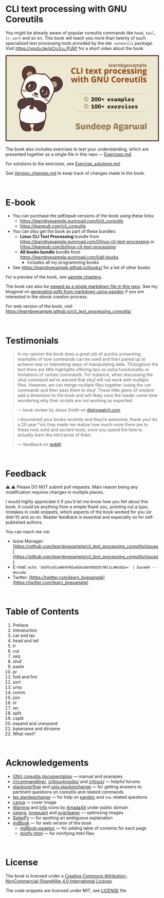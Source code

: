 # CLI text processing with GNU Coreutils

You might be already aware of popular coreutils commands like `head`, `tail`, `tr`, `sort` and so on. This book will teach you more than twenty of such specialized text processing tools provided by the `GNU coreutils` package. Visit https://youtu.be/oCnJLu_PUbY for a short video about the book.

<p align="center"><img src="./images/cli_coreutils_ls.png" alt="CLI text processing with GNU Coreutils ebook cover image" /></p>

The book also includes exercises to test your understanding, which are presented together as a single file in this repo — [Exercises.md](./exercises/Exercises.md).

For solutions to the exercises, see [Exercise_solutions.md](./exercises/Exercise_solutions.md).

See [Version_changes.md](./Version_changes.md) to keep track of changes made to the book.

<br>

# E-book

* You can purchase the pdf/epub versions of the book using these links:
    * https://learnbyexample.gumroad.com/l/cli_coreutils
    * https://leanpub.com/cli_coreutils
* You can also get the book as part of these bundles:
    * **Linux CLI Text Processing** bundle from https://learnbyexample.gumroad.com/l/linux-cli-text-processing or https://leanpub.com/b/linux-cli-text-processing
    * **All books bundle** bundle from https://learnbyexample.gumroad.com/l/all-books
        * Includes all my programming books
* See https://learnbyexample.github.io/books/ for a list of other books

For a preview of the book, see [sample chapters](./sample_chapters/cli_text_processing_coreutils_sample.pdf).

The book can also be [viewed as a single markdown file in this repo](./cli_text_processing_coreutils.md). See my blogpost on [generating pdfs from markdown using pandoc](https://learnbyexample.github.io/customizing-pandoc/) if you are interested in the ebook creation process.

For web version of the book, visit https://learnbyexample.github.io/cli_text_processing_coreutils/

<br>

# Testimonials

>In my opinion the book does a great job of quickly presenting examples of how commands can be used and then paired up to achieve new or interesting ways of manipulating data. Throughout the text there are little highlights offering tips on extra functionality or limitations of certain commands. For instance, when discussing the *shuf* command we're warned that *shuf* will not work with multiple files. However, we can merge multiple files together (using the *cat* command) and then pass them to *shuf*. These little gems of wisdom add a dimension to the book and will likely save the reader some time wondering why their scripts are not working as expected.
>
> — book review by Jesse Smith on [distrowatch.com](https://distrowatch.com/weekly.php?issue=20211206#book)

>I discovered your books recently and they’re awesome, thank you! As a 20 year *nix they made me realize how much more there are to these rock solid and ancient tools, once you spend the time to actually learn the intricacies of them.
>
> — feedback on [reddit](https://old.reddit.com/r/commandline/comments/1byumd6/learn_gnu_coreutils_text_processing_tools_like/l2pk5bd/)

<br>

# Feedback

⚠️ ⚠️ Please DO NOT submit pull requests. Main reason being any modification requires changes in multiple places.

I would highly appreciate it if you'd let me know how you felt about this book. It could be anything from a simple thank you, pointing out a typo, mistakes in code snippets, which aspects of the book worked for you (or didn't!) and so on. Reader feedback is essential and especially so for self-published authors.

You can reach me via:

* Issue Manager: [https://github.com/learnbyexample/cli_text_processing_coreutils/issues](https://github.com/learnbyexample/cli_text_processing_coreutils/issues)
* E-mail: `echo 'bGVhcm5ieWV4YW1wbGUubmV0QGdtYWlsLmNvbQo=' | base64 --decode`
* Twitter: [https://twitter.com/learn_byexample](https://twitter.com/learn_byexample)

<br>

# Table of Contents

1) Preface
2) Introduction
3) cat and tac
4) head and tail
5) tr
6) cut
7) seq
8) shuf
9) paste
10) pr
11) fold and fmt
12) sort
13) uniq
14) comm
15) join
16) nl
17) wc
18) split
19) csplit
20) expand and unexpand
21) basename and dirname
22) What next?

<br>

# Acknowledgements

* [GNU coreutils documentation](https://www.gnu.org/software/coreutils/manual/coreutils.html) — manual and examples
* [/r/commandline/](https://old.reddit.com/r/commandline), [/r/linux4noobs/](https://old.reddit.com/r/linux4noobs/) and [/r/linux/](https://old.reddit.com/r/linux/) — helpful forums
* [stackoverflow](https://stackoverflow.com/) and [unix.stackexchange](https://unix.stackexchange.com/) — for getting answers to pertinent questions on coreutils and related commands
* [tex.stackexchange](https://tex.stackexchange.com/) — for help on [pandoc](https://github.com/jgm/pandoc/) and `tex` related questions
* [canva](https://www.canva.com/) — cover image
* [Warning](https://commons.wikimedia.org/wiki/File:Warning_icon.svg) and [Info](https://commons.wikimedia.org/wiki/File:Info_icon_002.svg) icons by [Amada44](https://commons.wikimedia.org/wiki/User:Amada44) under public domain
* [oxipng](https://github.com/shssoichiro/oxipng), [pngquant](https://pngquant.org/) and [svgcleaner](https://github.com/RazrFalcon/svgcleaner) — optimizing images
* [SpikePy](https://github.com/SpikePy) — for spotting an ambiguous explanation
* [mdBook](https://github.com/rust-lang/mdBook) — for web version of the book
    * [mdBook-pagetoc](https://github.com/JorelAli/mdBook-pagetoc) — for adding table of contents for each page
    * [minify-html](https://github.com/wilsonzlin/minify-html) — for minifying html files

<br>

# License

The book is licensed under a [Creative Commons Attribution-NonCommercial-ShareAlike 4.0 International License](https://creativecommons.org/licenses/by-nc-sa/4.0/).

The code snippets are licensed under MIT, see [LICENSE](./LICENSE) file.

